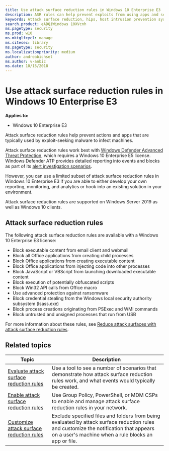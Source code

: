 ```yaml
---
title: Use attack surface reduction rules in Windows 10 Enterprise E3
description: ASR rules can help prevent exploits from using apps and scripts to infect machines with malware
keywords: Attack surface reduction, hips, host intrusion prevention system, protection rules, anti-exploit, antiexploit, exploit, infection prevention
search.product: eADQiWindows 10XVcnh
ms.pagetype: security
ms.prod: w10
ms.mktglfcycl: manage
ms.sitesec: library
ms.pagetype: security
ms.localizationpriority: medium
author: andreabichsel
ms.author: v-anbic
ms.date: 10/15/2018
---
```


# Use attack surface reduction rules in Windows 10 Enterprise E3

**Applies to:**

- Windows 10 Enterprise E3

Attack surface reduction rules help prevent actions and apps that are typically used by exploit-seeking malware to infect machines. 

Attack surface reduction rules work best with [Windows Defender Advanced Threat Protection](../windows-defender-atp/windows-defender-advanced-threat-protection.md), which requires a Windows 10 Enterprise E5 license. Windows Defender ATP provides detailed reporting into events and blocks as part of its [alert investigation scenarios](../windows-defender-atp/investigate-alerts-windows-defender-advanced-threat-protection.md).

However, you can use a limited subset of attack surface reduction rules in Windows 10 Enterprise E3 if you are able to either develop your own reporting, monitoring, and analytics or hook into an existing solution in your environment.

Attack surface reduction rules are supported on Windows Server 2019 as well as Windows 10 clients.

## Attack surface reduction rules

The following attack surface reduction rules are available with a Windows 10 Enterprise E3 license:

- Block executable content from email client and webmail
- Block all Office applications from creating child processes
- Block Office applications from creating executable content
- Block Office applications from injecting code into other processes
- Block JavaScript or VBScript from launching downloaded executable content
- Block execution of potentially obfuscated scripts
- Block Win32 API calls from Office macro
- Use advanced protection against ransomware
- Block credential stealing from the Windows local security authority subsystem (lsass.exe)
- Block process creations originating from PSExec and WMI commands
- Block untrusted and unsigned processes that run from USB

For more information about these rules, see [Reduce attack surfaces with attack surface reduction rules](https://docs.microsoft.com/en-us/windows/security/threat-protection/windows-defender-exploit-guard/attack-surface-reduction-exploit-guard).

 ## Related topics

Topic | Description 
---|---
[Evaluate attack surface reduction rules](evaluate-attack-surface-reduction.md) | Use a tool to see a number of scenarios that demonstrate how attack surface reduction rules work, and what events would typically be created.
[Enable attack surface reduction rules](enable-attack-surface-reduction.md) | Use Group Policy, PowerShell, or MDM CSPs to enable and manage attack surface reduction rules in your network.
[Customize attack surface reduction rules](customize-attack-surface-reduction.md) | Exclude specified files and folders from being evaluated by attack surface reduction rules and customize the notification that appears on a user's machine when a rule blocks an app or file. 